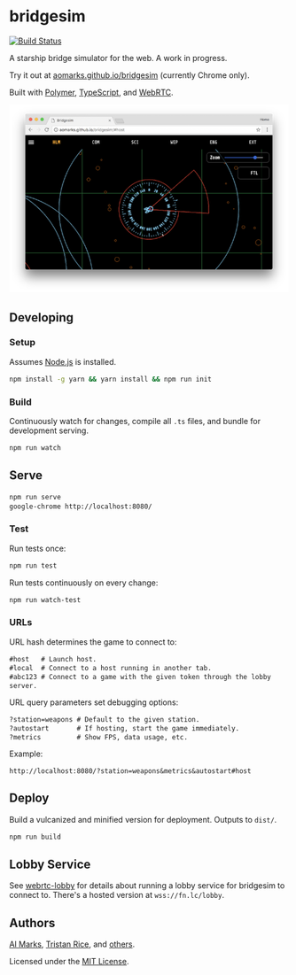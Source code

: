 # bridgesim

[![Build Status](https://travis-ci.org/aomarks/bridgesim.svg?branch=master)](https://travis-ci.org/aomarks/bridgesim)

A starship bridge simulator for the web. A work in progress.

Try it out at [aomarks.github.io/bridgesim](https://aomarks.github.io/bridgesim/) (currently Chrome only).

Built with [Polymer](https://www.polymer-project.org/),
[TypeScript](https://www.typescriptlang.org/),
and [WebRTC](https://webrtc.org/).

![Screenshot](/screenshot.png)

## Developing

### Setup
Assumes [Node.js](https://nodejs.org/en/) is installed.

```sh
npm install -g yarn && yarn install && npm run init
```

### Build
Continuously watch for changes, compile all `.ts` files, and bundle for development serving.
```sh
npm run watch
```

## Serve

```sh
npm run serve
google-chrome http://localhost:8080/
```

### Test
Run tests once:
```sh
npm run test
```

Run tests continuously on every change:
```sh
npm run watch-test
```

### URLs
URL hash determines the game to connect to:
```
#host   # Launch host.
#local  # Connect to a host running in another tab.
#abc123 # Connect to a game with the given token through the lobby server.
```

URL query parameters set debugging options:
```
?station=weapons # Default to the given station.
?autostart       # If hosting, start the game immediately.
?metrics         # Show FPS, data usage, etc.
```

Example:
```
http://localhost:8080/?station=weapons&metrics&autostart#host
```

## Deploy
Build a vulcanized and minified version for deployment. Outputs to `dist/`.
```sh
npm run build
```

## Lobby Service
See [webrtc-lobby](https://github.com/d4l3k/webrtc-lobby) for details about running a lobby service for bridgesim to connect to. There's a hosted version at `wss://fn.lc/lobby`.

## Authors
[Al Marks](https://github.com/aomarks), [Tristan Rice](https://github.com/d4l3k), and [others](https://github.com/aomarks/bridgesim/graphs/contributors).

Licensed under the [MIT License](https://opensource.org/licenses/MIT).
